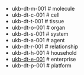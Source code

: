 - ukb-dt-m-001 # molecule
- ukb-dt-c-001 # cell
- ukb-dt-t-001 # tissue
- ukb-dt-o-001 # organ
- ukb-dt-s-001 # system
- ukb-dt-a-001 # agent
- ukb-dt-r-001 # relationship
- ukb-dt-h-001 # household
- [ukb-dt-e-001](https://github.com/abikesa/enterprise) # enterprise
- ukb-dt-p-001 # platform
